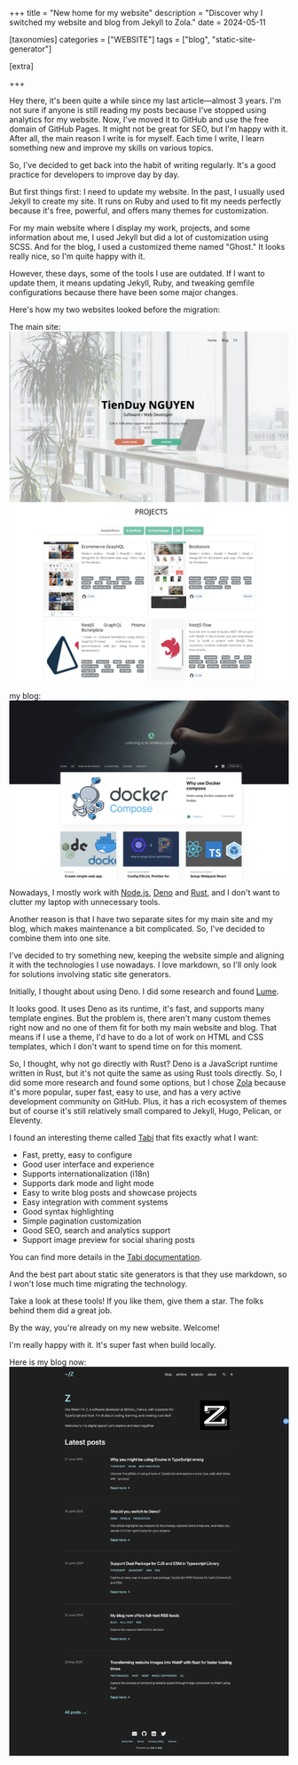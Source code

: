 +++
title = "New home for my website"
description = "Discover why I switched my website and blog from Jekyll to Zola."
date = 2024-05-11

[taxonomies]
categories = ["WEBSITE"]
tags = ["blog", "static-site-generator"]

[extra]

+++

Hey there, it's been quite a while since my last article—almost 3 years. I'm not sure if anyone is still reading my posts because I've stopped using analytics for my website. Now, I've moved it to GitHub and use the free domain of GitHub Pages. It might not be great for SEO, but I'm happy with it. After all, the main reason I write is for myself. Each time I write, I learn something new and improve my skills on various topics.

So, I've decided to get back into the habit of writing regularly. It's a good practice for developers to improve day by day.

But first things first: I need to update my website. In the past, I usually used Jekyll to create my site. It runs on Ruby and used to fit my needs perfectly because it's free, powerful, and offers many themes for customization.

For my main website where I display my work, projects, and some information about me, I used Jekyll but did a lot of customization using SCSS. And for the blog, I used a customized theme named "Ghost." It looks really nice, so I'm quite happy with it.

However, these days, some of the tools I use are outdated. If I want to update them, it means updating Jekyll, Ruby, and tweaking gemfile configurations because there have been some major changes.

Here's how my two websites looked before the migration:

The main site: 
<img src="img/old_home.webp" alt="old home" loading="lazy">
<img src="img/old_home2.webp" alt="old home" loading="lazy">

my blog:
<img src="img/old_blog.webp" alt="old blog" loading="lazy" width="670">

Nowadays, I mostly work with [Node.js](https://nodejs.org/en), [Deno](https://deno.com/) and [Rust](https://www.rust-lang.org/), and I don't want to clutter my laptop with unnecessary tools.

Another reason is that I have two separate sites for my main site and my blog, which makes maintenance a bit complicated. So, I've decided to combine them into one site.

I've decided to try something new, keeping the website simple and aligning it with the technologies I use nowadays. I love markdown, so I'll only look for solutions involving static site generators.

Initially, I thought about using Deno. I did some research and found [Lume](https://lume.land/).

It looks good. It uses Deno as its runtime, it's fast, and supports many template engines. But the problem is, there aren't many custom themes right now and no one of them fit for both my main website and blog. That means if I use a theme, I'd have to do a lot of work on HTML and CSS templates, which I don't want to spend time on for this moment.

So, I thought, why not go directly with Rust? Deno is a JavaScript runtime written in Rust, but it's not quite the same as using Rust tools directly. So, I did some more research and found some options, but I chose [Zola](https://github.com/getzola/zola) because it's more popular, super fast, easy to use, and has a very active development community on GitHub. Plus, it has a rich ecosystem of themes but of course it's still relatively small compared to Jekyll, Hugo, Pelican, or Eleventy.

I found an interesting theme called [Tabi](https://www.getzola.org/themes/tabi/) that fits exactly what I want:

- Fast, pretty, easy to configure
- Good user interface and experience
- Supports internationalization (i18n)
- Supports dark mode and light mode
- Easy to write blog posts and showcase projects
- Easy integration with comment systems
- Good syntax highlighting
- Simple pagination customization
- Good SEO, search and analytics support
- Support image preview for social sharing posts


You can find more details in the [Tabi documentation](https://github.com/welpo/tabi).

And the best part about static site generators is that they use markdown, so I won't lose much time migrating the technology.

Take a look at these tools! If you like them, give them a star. The folks behind them did a great job.

By the way, you're already on my new website. Welcome!

I'm really happy with it. It's super fast when build locally.

Here is my blog now:
<img src="img/new_blog.webp" alt="old home" loading="lazy">
